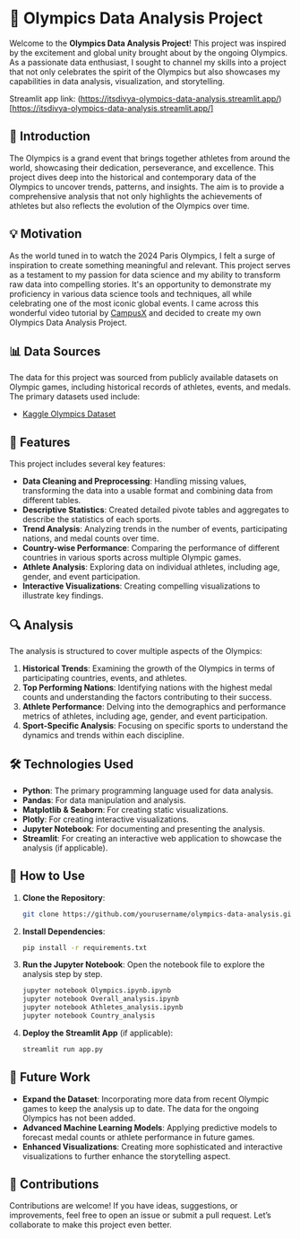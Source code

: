 # 🏅 Olympics Data Analysis Project

Welcome to the **Olympics Data Analysis Project**! This project was inspired by the excitement and global unity brought about by the ongoing Olympics. As a passionate data enthusiast, I sought to channel my skills into a project that not only celebrates the spirit of the Olympics but also showcases my capabilities in data analysis, visualization, and storytelling.

Streamlit app link: (https://itsdivya-olympics-data-analysis.streamlit.app/)[https://itsdivya-olympics-data-analysis.streamlit.app/]

## 🎉 Introduction

The Olympics is a grand event that brings together athletes from around the world, showcasing their dedication, perseverance, and excellence. This project dives deep into the historical and contemporary data of the Olympics to uncover trends, patterns, and insights. The aim is to provide a comprehensive analysis that not only highlights the achievements of athletes but also reflects the evolution of the Olympics over time.

## 💡 Motivation

As the world tuned in to watch the 2024 Paris Olympics, I felt a surge of inspiration to create something meaningful and relevant. This project serves as a testament to my passion for data science and my ability to transform raw data into compelling stories. It's an opportunity to demonstrate my proficiency in various data science tools and techniques, all while celebrating one of the most iconic global events. I came across this wonderful video tutorial by [CampusX](https://youtu.be/5nQXhusiu7s?si=jSOwqbdqgiZncUet) and decided to create my own Olympics Data Analysis Project.

## 📊 Data Sources

The data for this project was sourced from publicly available datasets on Olympic games, including historical records of athletes, events, and medals. The primary datasets used include:

- [Kaggle Olympics Dataset](https://www.kaggle.com/datasets/muhammadehsan000/olympic-historical-dataset-1896-2020/data)

## 🚀 Features

This project includes several key features:

- **Data Cleaning and Preprocessing**: Handling missing values, transforming the data into a usable format and combining data from different tables.
- **Descriptive Statistics**: Created detailed pivote tables and aggregates to describe the statistics of each sports.
- **Trend Analysis**: Analyzing trends in the number of events, participating nations, and medal counts over time.
- **Country-wise Performance**: Comparing the performance of different countries in various sports across multiple Olympic games.
- **Athlete Analysis**: Exploring data on individual athletes, including age, gender, and event participation.
- **Interactive Visualizations**: Creating compelling visualizations to illustrate key findings.

## 🔍 Analysis

The analysis is structured to cover multiple aspects of the Olympics:

1. **Historical Trends**: Examining the growth of the Olympics in terms of participating countries, events, and athletes.
2. **Top Performing Nations**: Identifying nations with the highest medal counts and understanding the factors contributing to their success.
3. **Athlete Performance**: Delving into the demographics and performance metrics of athletes, including age, gender, and event participation.
4. **Sport-Specific Analysis**: Focusing on specific sports to understand the dynamics and trends within each discipline.

## 🛠️ Technologies Used

- **Python**: The primary programming language used for data analysis.
- **Pandas**: For data manipulation and analysis.
- **Matplotlib & Seaborn**: For creating static visualizations.
- **Plotly**: For creating interactive visualizations.
- **Jupyter Notebook**: For documenting and presenting the analysis.
- **Streamlit**: For creating an interactive web application to showcase the analysis (if applicable).

## 📝 How to Use

1. **Clone the Repository**:
   ```bash
   git clone https://github.com/yourusername/olympics-data-analysis.git
   ```
2. **Install Dependencies**:
   ```bash
   pip install -r requirements.txt
   ```
3. **Run the Jupyter Notebook**:
   Open the notebook file to explore the analysis step by step.
   ```bash
   jupyter notebook Olympics.ipynb.ipynb
   jupyter notebook Overall_analysis.ipynb
   jupyter notebook Athletes_analysis.ipynb
   jupyter notebook Country_analysis
   ```
4. **Deploy the Streamlit App** (if applicable):
   ```bash
   streamlit run app.py
   ```

## 🔮 Future Work

- **Expand the Dataset**: Incorporating more data from recent Olympic games to keep the analysis up to date. The data for the ongoing Olympics has not been added.
- **Advanced Machine Learning Models**: Applying predictive models to forecast medal counts or athlete performance in future games.
- **Enhanced Visualizations**: Creating more sophisticated and interactive visualizations to further enhance the storytelling aspect.

## 🤝 Contributions

Contributions are welcome! If you have ideas, suggestions, or improvements, feel free to open an issue or submit a pull request. Let’s collaborate to make this project even better.
